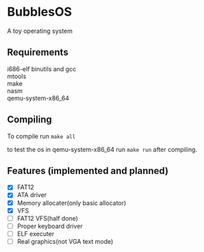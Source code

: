 # BubblesOS
A toy operating system

## Requirements
i686-elf binutils and gcc </br>
mtools </br>
make </br>
nasm </br>
qemu-system-x86_64 </br>

## Compiling
To compile run
`
make all
`

to test the os in qemu-system-x86_64 run
`
make run
`
after compiling.

## Features (implemented and planned)
- [X] FAT12
- [X] ATA driver
- [X] Memory allocater(only basic allocator)
- [X] VFS
- [ ] FAT12 VFS(half done)
- [ ] Proper keyboard driver
- [ ] ELF executer
- [ ] Real graphics(not VGA text mode)
